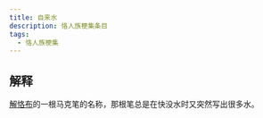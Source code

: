 ```yaml
---
title: 自来水
description: 恪人族梗集条目
tags:
  - 恪人族梗集
---
```


## 解释

[解恪布](解恪布)的一根马克笔的名称，那根笔总是在快没水时又突然写出很多水。
